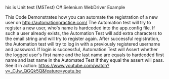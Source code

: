 his is Unit test (MSTest) C# Selenium WebDriver Example

This Code Demonstrates how you can automate the registration of a new user on http://automationpractice.com/ The Automation test will try to register a new user, who's name is hardcoded into the app.config file. If such a user already exists, the Automation Test will add extra characters to the email string and will try to register again. After successful registration, the Automation test will try to log in with a previously registered username and password. If login is successful, Automation Test will Assert whether the logged user's first name and the last name are equals to hardcoded first name and last name in the Automated Test If they equal the assert will pass.
See it in action:
https://www.youtube.com/watch?v=_CJw_QGQk5Q&feature=youtu.be
